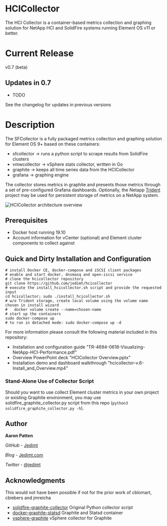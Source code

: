 # HCICollector

The HCI Collector is a container-based metrics collection and graphing solution for NetApp HCI and SolidFire systems running Element OS v11 or better.

# Current Release

v0.7 (beta)

## Updates in 0.7

* TODO

See the changelog for updates in previous versions

# Description

The SFCollector is a fully packaged metrics collection and graphing solution for Element OS 9+ based on these containers: 
* sfcollector -> runs a python script to scrape results from SolidFire clusters 
* vmwcollector -> vSphere stats collector, written in Go
* graphite -> keeps all time series data from the HCICollector
* grafana -> graphing engine

The collector stores metrics in graphite and presents those metrics through a set of pre-configured Grafana dashboards.  Optionally, the Netapp [Trident](https://netapp.io/2018/01/26/one-container-integration/) project may be used for persistent storage of metrics on a NetApp system.

![HCICollector architecture overview](https://github.com/scaleoutsean/hcicollector/blob/master/hcicollector_architecture_overview.jpg)

## Prerequisites

* Docker host running 19.10 
* Account information for vCenter (optional) and Element cluster components to collect against 
 
## Quick and Dirty Installation and Configuration

```
# install Docker CE, docker-compose and iSCSI client packages
# enable and start docker, dnsmasq and open-iscsi service
# clone the hcicollector repository
git clone https://github.com/jedimt/hcicollector
# execute the install_hcicollector.sh script and provide the requested input 
cd hcicollector; sudo ./install_hcicollector.sh
# w/o Trident storage, create local volume using the volume name chosen in install wizard
#   docker volume create --name=chosen-name
# start up the containers
sudo docker-compose up
# to run in detached mode: sudo docker-compose up -d
```

For more information please consult the following material included in this repository:
* Installation and configuration guide "TR-4694-0618-Visualizing-NetApp-HCI-Performance.pdf" 
* Overview PowerPoint deck "HCICollector Overview.pptx"
* Installation demo and dashboard walkthrough "hcicollector-v.6-Install_and_Overview.mp4"

### Stand-Alone Use of Collector Script

Should you want to use collect Element cluster metrics in your own project or existing Graphite
environment, you may use solidfire_graphite_collector.py script from this repo (`python3 solidfire_graphite_collector.py -h`).

## Author

**Aaron Patten**

*GitHub* - [Jedimt](https://github.com/jedimt)

*Blog* - [Jedimt.com](http://jedimt.com)

*Twitter* - [@jedimt](https://twitter.com/jedimt)

## Acknowledgments

This would not have been possible if not for the prior work of cblomart, cbiebers and jmreicha
* [solidfire-graphite-collector](https://github.com/cbiebers/solidfire-graphite-collector) Original Python collector script 
* [docker-graphite-statsd](https://github.com/graphite-project/docker-graphite-statsd) Graphite and Statsd container
* [vsphere-graphite](https://github.com/cblomart/vsphere-graphite) vSphere collector for Graphite

